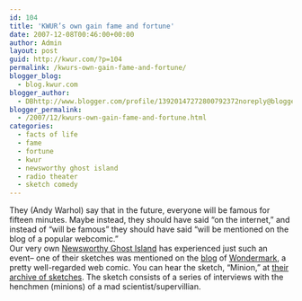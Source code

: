 ```yaml
---
id: 104
title: 'KWUR’s own gain fame and fortune'
date: 2007-12-08T00:46:00+00:00
author: Admin
layout: post
guid: http://kwur.com/?p=104
permalink: /kwurs-own-gain-fame-and-fortune/
blogger_blog:
  - blog.kwur.com
blogger_author:
  - DBhttp://www.blogger.com/profile/13920147272800792372noreply@blogger.com
blogger_permalink:
  - /2007/12/kwurs-own-gain-fame-and-fortune.html
categories:
  - facts of life
  - fame
  - fortune
  - kwur
  - newsworthy ghost island
  - radio theater
  - sketch comedy
---
```

<div class="pf-content">
  <p>
    They (Andy Warhol) say that in the future, everyone will be famous for fifteen minutes. Maybe instead, they should have said “on the internet,” and instead of “will be famous” they should have said “will be mentioned on the blog of a popular webcomic.”<br />Our very own <a href="http://newsworthyghost.wordpress.com/">Newsworthy Ghost Island</a> has experienced just such an event– one of their sketches was mentioned on the <a href="http://areyouexpendable.com/a/?p=21">blog</a> of <a href="http://wondermark.com/">Wondermark</a>, a pretty well-regarded web comic. You can hear the sketch, “Minion,” at <a href="http://newsworthyghost.wordpress.com/sketches/">their archive of sketches</a>. The sketch consists of a series of interviews with the henchmen (minions) of a mad scientist/supervillian.
  </p>
</div>